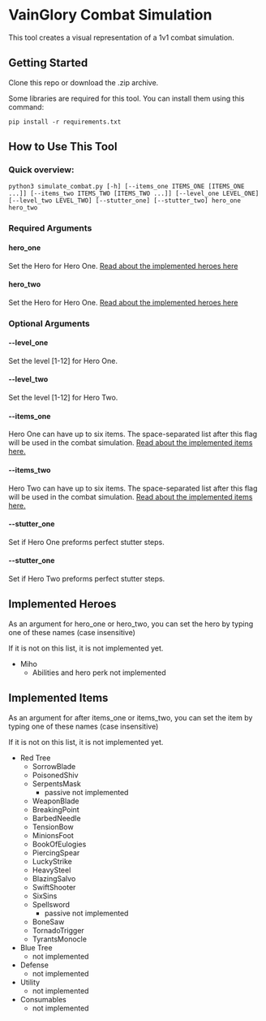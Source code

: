 # VainGlory Combat Simulation
This tool creates a visual representation of a 1v1 combat simulation.

## Getting Started
Clone this repo or download the .zip archive. 

Some libraries are required for this tool. You can install them using this command:

    pip install -r requirements.txt

## How to Use This Tool
### Quick overview:    

    python3 simulate_combat.py [-h] [--items_one ITEMS_ONE [ITEMS_ONE ...]] [--items_two ITEMS_TWO [ITEMS_TWO ...]] [--level_one LEVEL_ONE] [--level_two LEVEL_TWO] [--stutter_one] [--stutter_two] hero_one hero_two

### Required Arguments
#### hero_one
Set the Hero for Hero One. [Read about the implemented heroes here](#implemented-heroes)

#### hero_two
Set the Hero for Hero One. [Read about the implemented heroes here](#implemented-heroes)

### Optional Arguments
#### --level_one
Set the level [1-12] for Hero One. 

#### --level_two
Set the level [1-12] for Hero Two.

#### --items_one
Hero One can have up to six items. The space-separated list after this flag will be used in the combat simulation. [Read
about the implemented items here.](#implemented-items)

#### --items_two
Hero Two can have up to six items. The space-separated list after this flag will be used in the combat simulation. [Read
about the implemented items here.](#implemented-items)

#### --stutter_one
Set if Hero One preforms perfect stutter steps.

#### --stutter_one
Set if Hero Two preforms perfect stutter steps.


## Implemented Heroes
As an argument for hero_one or hero_two, you can set the hero by typing one of these names (case insensitive)

If it is not on this list, it is not implemented yet.
- Miho
  - Abilities and hero perk not implemented

## Implemented Items
As an argument for after items_one or items_two, you can set the item by typing one of these names (case insensitive)

If it is not on this list, it is not implemented yet.
- Red Tree
  - SorrowBlade
  - PoisonedShiv
  - SerpentsMask
    - passive not implemented
  - WeaponBlade
  - BreakingPoint
  - BarbedNeedle
  - TensionBow
  - MinionsFoot
  - BookOfEulogies
  - PiercingSpear
  - LuckyStrike
  - HeavySteel
  - BlazingSalvo
  - SwiftShooter
  - SixSins
  - Spellsword
    - passive not implemented
  - BoneSaw
  - TornadoTrigger
  - TyrantsMonocle
- Blue Tree
  - not implemented
- Defense
  - not implemented
- Utility
  - not implemented
- Consumables
  - not implemented